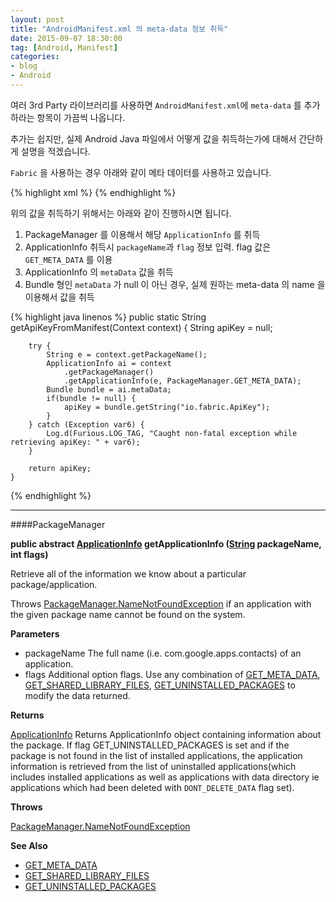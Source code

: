 ```yaml
---
layout: post
title: "AndroidManifest.xml 의 meta-data 정보 취득"
date: 2015-09-07 18:30:00
tag: [Android, Manifest]
categories:
- blog
- Android
---
```

<!--more-->

여러 3rd Party 라이브러리를 사용하면 `AndroidManifest.xml`에 `meta-data` 를 추가하라는 항목이 가끔씩 나옵니다.

추가는 쉽지만, 실제 Android Java 파일에서 어떻게 값을 취득하는가에 대해서 간단하게 설명을 적겠습니다.

`Fabric` 을 사용하는 경우 아래와 같이 메타 데이터를 사용하고 있습니다.

{% highlight xml %}
<meta-data
    android:name="io.fabric.ApiKey"
    android:value="<!-- Key Value -->" />
{% endhighlight %}

위의 값을 취득하기 위해서는 아래와 같이 진행하시면 됩니다.

1. PackageManager 를 이용해서 해당 `ApplicationInfo` 를 취득
2. ApplicationInfo 취득시 `packageName`과 `flag` 정보 입력. flag 값은 `GET_META_DATA` 를 이용
3. ApplicationInfo 의 `metaData` 값을 취득
4. Bundle 형인 `metaData` 가 null 이 아닌 경우, 실제 원하는 meta-data 의 name 을 이용해서 값을 취득

{% highlight java linenos %}
public static String getApiKeyFromManifest(Context context) {
		String apiKey = null;

		try {
			String e = context.getPackageName();
			ApplicationInfo ai = context
				.getPackageManager()
				.getApplicationInfo(e, PackageManager.GET_META_DATA);
			Bundle bundle = ai.metaData;
			if(bundle != null) {
				apiKey = bundle.getString("io.fabric.ApiKey");
			}
		} catch (Exception var6) {
			Log.d(Furious.LOG_TAG, "Caught non-fatal exception while retrieving apiKey: " + var6);
		}

		return apiKey;
	}
{% endhighlight %}

- - -

####PackageManager

**public abstract [ApplicationInfo](http://developer.android.com/reference/android/content/pm/ApplicationInfo.html) getApplicationInfo ([String](http://developer.android.com/reference/java/lang/String.html) packageName, int flags)**

Retrieve all of the information we know about a particular package/application.

Throws [PackageManager.NameNotFoundException](http://developer.android.com/reference/android/content/pm/PackageManager.NameNotFoundException.html) if an application with the given package name cannot be found on the system.

**Parameters**

- packageName 	The full name (i.e. com.google.apps.contacts) of an application.
- flags 	Additional option flags. Use any combination of [GET_META_DATA](http://developer.android.com/reference/android/content/pm/PackageManager.html#GET_META_DATA), [GET_SHARED_LIBRARY_FILES](http://developer.android.com/reference/android/content/pm/PackageManager.html#GET_SHARED_LIBRARY_FILES), [GET_UNINSTALLED_PACKAGES](http://developer.android.com/reference/android/content/pm/PackageManager.html#GET_UNINSTALLED_PACKAGES) to modify the data returned.

**Returns**

[ApplicationInfo](http://developer.android.com/reference/android/content/pm/ApplicationInfo.html) Returns ApplicationInfo object containing information about the package. If flag GET_UNINSTALLED_PACKAGES is set and if the package is not found in the list of installed applications, the application information is retrieved from the list of uninstalled applications(which includes installed applications as well as applications with data directory ie applications which had been deleted with `DONT_DELETE_DATA` flag set).

**Throws**

[PackageManager.NameNotFoundException](http://developer.android.com/reference/android/content/pm/PackageManager.NameNotFoundException.html)

**See Also**

- [GET_META_DATA](http://developer.android.com/reference/android/content/pm/PackageManager.html#GET_META_DATA)
- [GET_SHARED_LIBRARY_FILES](http://developer.android.com/reference/android/content/pm/PackageManager.html#GET_SHARED_LIBRARY_FILES)
- [GET_UNINSTALLED_PACKAGES](http://developer.android.com/reference/android/content/pm/PackageManager.html#GET_UNINSTALLED_PACKAGES)
